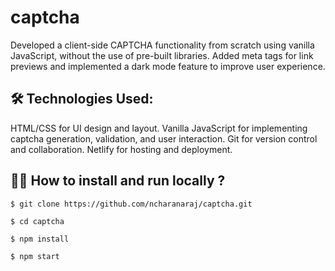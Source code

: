 # captcha

<!-- Question

Build a client-side captcha. Showcase this functionality in a sign-up form.

Must-haves:

- Do NOT use a pre-built captcha.
- Do NOT use any third-party libraries. Everything has to be built from scratch.
- Use either vanila Javascript or React.

Goo-to-have:

- Responsiveness (i.e. a good-looking and usable mobile view)
- Having meta tags for link previews.
- Dark mode -->

Developed a client-side CAPTCHA functionality from scratch using vanilla JavaScript, without the use of pre-built
libraries. Added meta tags for link previews and implemented a dark mode feature to improve user experience.

## 🛠️ Technologies Used:

HTML/CSS for UI design and layout. Vanilla JavaScript for implementing captcha generation, validation, and user interaction. Git for version control and collaboration. Netlify for hosting and deployment.

## 🧑‍💻 How to install and run locally ?

```
$ git clone https://github.com/ncharanaraj/captcha.git
```

```
$ cd captcha
```

```
$ npm install
```

```
$ npm start
```
